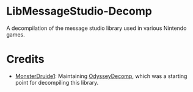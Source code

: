 # LibMessageStudio-Decomp
A decompilation of the message studio library used in various Nintendo games.



# Credits
 - [MonsterDruide1](https://github.com/MonsterDruide1): Maintaining [OdysseyDecomp](https://github.com/MonsterDruide1/OdysseyDecomp/), which was a starting point for decompiling this library.
